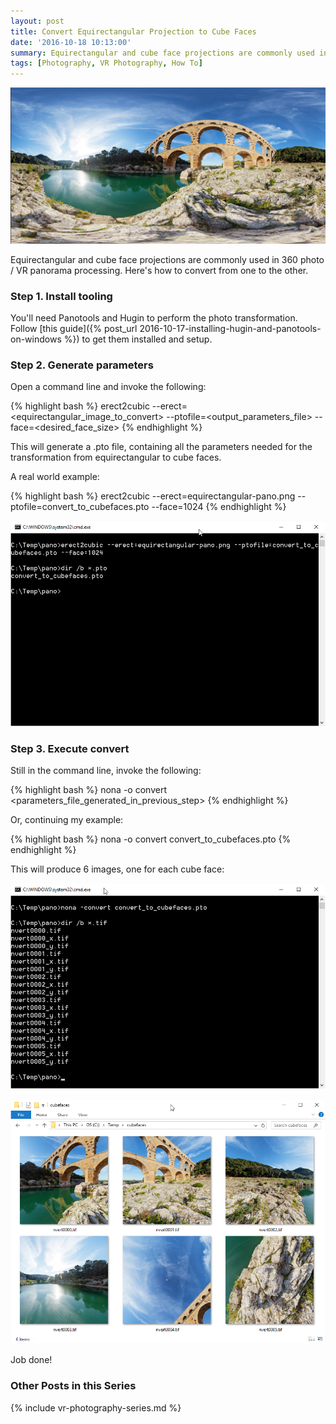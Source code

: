 ```yaml
---
layout: post
title: Convert Equirectangular Projection to Cube Faces
date: '2016-10-18 10:13:00'
summary: Equirectangular and cube face projections are commonly used in 360 photo / VR panorama processing. Here’s how to convert from one to the other ...
tags: [Photography, VR Photography, How To]
---
```


![Equirectangular source image](/img/posts/equirectangular-pano.png)

Equirectangular and cube face projections are commonly used in 360 photo / VR panorama processing. Here's how to convert from one to the other.

### Step 1. Install tooling

You'll need Panotools and Hugin to perform the photo transformation. Follow [this guide]({% post_url 2016-10-17-installing-hugin-and-panotools-on-windows %}) to get them installed and setup.

### Step 2. Generate parameters

Open a command line and invoke the following:

{% highlight bash %}
erect2cubic --erect=<equirectangular_image_to_convert> --ptofile=<output_parameters_file> --face=<desired_face_size>
{% endhighlight %}

This will generate a .pto file, containing all the parameters needed for the transformation from equirectangular to cube faces.

A real world example:

{% highlight bash %}
erect2cubic --erect=equirectangular-pano.png --ptofile=convert_to_cubefaces.pto --face=1024
{% endhighlight %}

![Specify transformation parameters](/img/posts/2016-10-17-erect2cubic-command.png)

### Step 3. Execute convert

Still in the command line, invoke the following:
 
{% highlight bash %}
nona -o convert <parameters_file_generated_in_previous_step>
{% endhighlight %}

Or, continuing my example:

{% highlight bash %}
nona -o convert convert_to_cubefaces.pto
{% endhighlight %}

This will produce 6 images, one for each cube face:

![Execute transformation](/img/posts/2016-10-17-nona-command.png)

![Output cubefaces](/img/posts/cubefaces.png)

Job done!

### Other Posts in this Series
 
{% include vr-photography-series.md %}